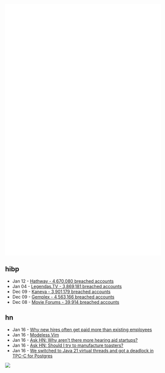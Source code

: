 ![Metrics](https://raw.githubusercontent.com/phixion/phixion/master/metrics.svg)

## hibp

<!--
for https://github.com/phixion/phixion/blob/main/.github/workflows/feeds.yml
-->
<!--START_SECTION:haveibeenpwnd-->
- Jan 12 - [Hathway - 4,670,080 breached accounts](https://haveibeenpwned.com/PwnedWebsites#Hathway)
- Jan 04 - [Legendas.TV - 3,869,181 breached accounts](https://haveibeenpwned.com/PwnedWebsites#LegendasTV)
- Dec 09 - [Kaneva - 3,901,179 breached accounts](https://haveibeenpwned.com/PwnedWebsites#Kaneva)
- Dec 09 - [Gemplex - 4,563,166 breached accounts](https://haveibeenpwned.com/PwnedWebsites#Gemplex)
- Dec 08 - [Movie Forums - 39,914 breached accounts](https://haveibeenpwned.com/PwnedWebsites#MovieForums)
<!--END_SECTION:haveibeenpwnd-->

## hn

<!--
for https://github.com/phixion/phixion/blob/main/.github/workflows/feeds.yml
-->
<!--START_SECTION:hn-->
- Jan 16 - [Why new hires often get paid more than existing employees](https://bloomberry.com/why-new-hires-often-get-paid-more-than-existing-employees/)
- Jan 16 - [Modeless Vim](https://github.com/SebastianMuskalla/ModelessVim)
- Jan 16 - [Ask HN: Why aren't there more hearing aid startups?](https://news.ycombinator.com/item?id=39008529)
- Jan 16 - [Ask HN: Should I try to manufacture toasters?](https://news.ycombinator.com/item?id=39008165)
- Jan 16 - [We switched to Java 21 virtual threads and got a deadlock in TPC-C for Postgres](https://blog.ydb.tech/how-we-switched-to-java-21-virtual-threads-and-got-deadlock-in-tpc-c-for-postgresql-cca2fe08d70b)
<!--END_SECTION:hn-->

<!--
for https://yhype.me
-->
![](https://hit.yhype.me/github/profile?user_id=13013670)
